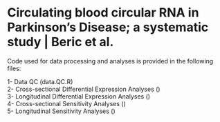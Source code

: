 # Circulating blood circular RNA in Parkinson’s Disease; a systematic study | Beric et al.

Code used for data processing and analyses is provided in the following files:

1- Data QC (data.QC.R) \
2- Cross-sectional Differential Expression Analyses () \
3- Longitudinal Differential Expression Analyses () \
4- Cross-sectional Sensitivity Analyses () \
5- Longitudinal Sensitivity Analyses ()
